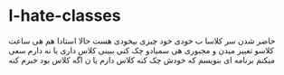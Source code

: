 # I-hate-classes
حاضر شدن سر کلاسا ب خودی خود چیزی بیخودی هست حالا استادا هم هی ساعت کلاسو تغییر میدن و مجبوری هی سمیادو چک کنی ببینی کلاس داری یا نه دارم سعی میکنم برنامه ای بنویسم که خودش چک کنه کلاس دارم یا ن اگه کلاس بود خبرم کنه
